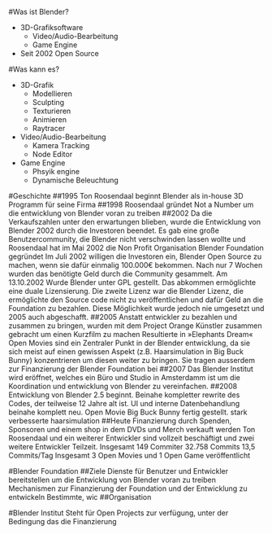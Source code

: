 #Was ist Blender?
- 3D-Grafiksoftware
	- Video/Audio-Bearbeitung
	- Game Engine
- Seit 2002 Open Source

#Was kann es?
- 3D-Grafik
	- Modellieren
	- Sculpting
	- Texturieren
	- Animieren
	- Raytracer
- Video/Audio-Bearbeitung
	- Kamera Tracking
	- Node Editor
- Game Engine
	- Phsyik engine
	- Dynamische Beleuchtung

#Geschichte
##1995
Ton Roosendaal beginnt Blender als in-house 3D Programm für seine Firma
##1998
Roosendaal gründet Not a Number um die entwicklung von Blender voran zu treiben
##2002
Da die Verkaufszahlen unter den erwartungen blieben, wurde die Entwicklung von Blender 2002 durch die Investoren beendet.
Es gab eine große Benutzercommunity, die Blender nicht verschwinden lassen wollte und Roosendaal hat im Mai 2002 die Non Profit Organisation Blender Foundation gegründet
Im Juli 2002 willigen die Investoren ein, Blender Open Source zu machen, wenn sie dafür einmalig 100.000€ bekommen.
Nach nur 7 Wochen wurden das benötigte Geld durch die Community gesammelt.
Am 13.10.2002 Wurde Blender unter GPL gestellt.
Das abkommen ermöglichte eine duale Lizensierung. Die zweite Lizenz war die Blender Lizenz, die ermöglichte den Source code nicht zu veröffentlichen und dafür Geld an die Foundation zu bezahlen. Diese Möglichkeit wurde jedoch nie umgesetzt und 2005 auch abgeschafft.
##2005
Anstatt entwickler zu bezahlen und zusammen zu bringen, wurden mit dem Project Orange Künstler zusammen gebracht um einen Kurzfilm zu machen
Resultierte in »Elephants Dream«
Open Movies sind ein Zentraler Punkt in der Blender entwicklung, da sie sich meist auf einen gewissen Aspekt (z.B. Haarsimulation in Big Buck Bunny) konzentrieren um diesen weiter zu bringen. Sie tragen ausserdem zur Finanzierung der Blender Foundation bei
##2007
Das Blender Institut wird eröffnet, welches ein Büro und Studio in Amsterdamm ist um die Koordination und entwicklung von Blender zu vereinfachen.
##2008
Entwicklung von Blender 2.5 beginnt.
Beinahe kompletter rewrite des Codes, der teilweise 12 Jahre alt ist.
UI und interne Datenbehandlung beinahe komplett neu.
Open Movie Big Buck Bunny fertig gestellt. stark verbesserte haarsimulation
##Heute
Finanzierung durch Spenden, Sponsoren und einem shop in dem DVDs und Merch verkauft werden
Ton Roosendaal und ein weiterer Entwickler sind vollzeit beschäftigt und zwei weitere Entwickler Teilzeit.
Insgesamt 149 Commiter
32.758 Commits
13,5 Commits/Tag
Insgesamt 3 Open Movies und 1 Open Game veröffentlicht

#Blender Foundation
##Ziele
Dienste für Benutzer und Entwickler bereitstellen um die Entwicklung von Blender voran zu treiben
Mechanismen zur Finanzierung der Foundation und der Entwicklung zu entwickeln
Bestimmte, wic
##Organisation

#Blender Institut
Steht für Open Projects zur verfügung, unter der Bedingung das die Finanzierung